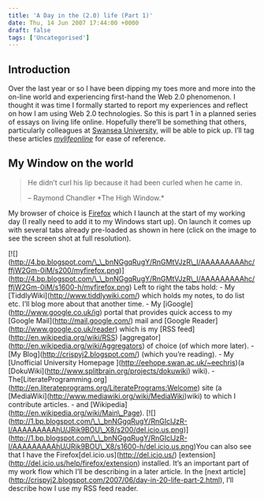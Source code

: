 ```yaml
---
title: 'A Day in the (2.0) life (Part 1)'
date: Thu, 14 Jun 2007 17:44:00 +0000
draft: false
tags: ['Uncategorised']
---
```


Introduction
------------

Over the last year or so I have been dipping my toes more and more into the on-line world and experiencing first-hand the Web 2.0 phenomenon. I thought it was time I formally started to report my experiences and reflect on how I am using Web 2.0 technologies. So this is part 1 in a planned series of essays on living life online. Hopefully there’ll be something that others, particularly colleagues at [Swansea University](http://www.swansea.ac.uk/), will be able to pick up. I’ll tag these articles [_mylifeonline_](http://crispyj2.blogspot.com/search/label/mylifeonline) for ease of reference.

My Window on the world
----------------------

> He didn’t curl his lip because it had been curled when he came in.
> 
> – Raymond Chandler \*The High Window.\*

My browser of choice is [Firefox](http://www.splitbrain.org/projects/dokuwiki) which I launch at the start of my working day (I really need to add it to my Windows start up). On launch it comes up with several tabs already pre\-loaded as shown in here (click on the image to see the screen shot at full resolution).

\[!\[\](http://4.bp.blogspot.com/\_\_bnNGgqRugY/RnGMtVJzR\_I/AAAAAAAAAhc/ffjW2Gm-0iM/s200/myfirefox.png)\](http://4.bp.blogspot.com/\_\_bnNGgqRugY/RnGMtVJzR\_I/AAAAAAAAAhc/ffjW2Gm-0iM/s1600-h/myfirefox.png) Left to right the tabs hold: - My \[TiddlyWiki\](http://www.tiddlywiki.com/) which holds my notes, to do list etc. I’ll blog more about that another time. - My \[iGoogle\](http://www.google.co.uk/ig) portal that provides quick access to my \[Google Mail\](http://mail.google.com/) mail and \[Google Reader\](http://www.google.co.uk/reader) which is my \[RSS feed\](http://en.wikipedia.org/wiki/RSS) \[aggregator\](http://en.wikipedia.org/wiki/Aggregators) of choice (of which more later). - \[My Blog\](http://crispyj2.blogspot.com/) (which you’re reading). - My \[Unofficial University Homepage \](http://eehope.swan.ac.uk/~eechris)(a \[DokuWiki\](http://www.splitbrain.org/projects/dokuwiki) wiki). - The\[LiterateProgramming.org\](http://en.literateprograms.org/LiteratePrograms:Welcome) site (a \[MediaWiki\](http://www.mediawiki.org/wiki/MediaWiki)wiki) to which I contribute articles. - and \[Wikipedia\](http://en.wikipedia.org/wiki/Main\_Page). \[!\[\](http://1.bp.blogspot.com/\_\_bnNGgqRugY/RnGIclJzR-I/AAAAAAAAAhU/JRik9BOU\_X8/s200/del.icio.us.png)\](http://1.bp.blogspot.com/\_\_bnNGgqRugY/RnGIclJzR-I/AAAAAAAAAhU/JRik9BOU\_X8/s1600-h/del.icio.us.png)You can also see that I have the Firefox\[del.icio.us\](http://del.icio.us/) \[extension\](http://del.icio.us/help/firefox/extension) installed. It’s an important part of my work flow which I’ll be describing in a later article. In the \[next article\](http://crispyj2.blogspot.com/2007/06/day-in-20-life-part-2.html), I’ll describe how I use my RSS feed reader.